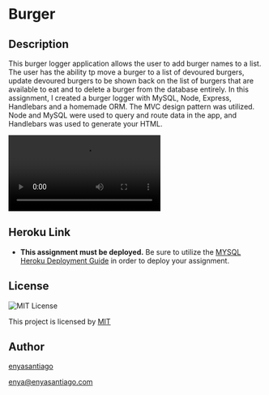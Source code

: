 
  # Burger
  ## Description 
  This burger logger application allows the user to add burger names to a list. The user has the ability tp move a burger to a list of devoured burgers, update devoured burgers to be shown back on the list of burgers that are available to eat and to delete a burger from the database entirely.
  In this assignment, I created a burger logger with MySQL, Node, Express, Handlebars and a homemade ORM. The MVC design pattern was utilized. Node and MySQL were used to query and route data in the app, and Handlebars was used to generate your HTML.

![Burger](https://github.com/enyasantiago/burger/blob/main/public/assets/img/burger.mp4)

  ## Heroku Link
  * **This assignment must be deployed.** Be sure to utilize the [MYSQL Heroku Deployment Guide](../../04-Important/MySQLHerokuDeploymentProcess.pdf) in order to deploy your assignment.
  
  ## License 
  ![MIT License](https://img.shields.io/badge/license-MIT-green)
    
  This project is licensed by [MIT](https://choosealicense.com/licenses/MIT)

  ## Author
  [enyasantiago](https://github.com/enyasantiago)
  
  enya@enyasantiago.com
